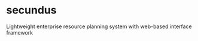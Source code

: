 secundus
========

Lightweight enterprise resource planning system with web-based interface framework 